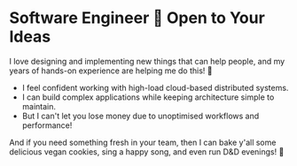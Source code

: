 # Software Engineer 🌈 Open to Your Ideas

I love designing and implementing new things that can help people, and my years of hands-on experience are helping me do this! 🚀

- I feel confident working with high-load cloud-based distributed systems.
- I can build complex applications while keeping architecture simple to maintain.
- But I can't let you lose money due to unoptimised workflows and performance!

And if you need something fresh in your team, then I can bake y'all some delicious vegan cookies, sing a happy song, and even run D&D evenings! 🌈
